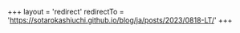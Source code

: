 +++
layout = 'redirect'
redirectTo = 'https://sotarokashiuchi.github.io/blog/ja/posts/2023/0818-LT/'
+++
